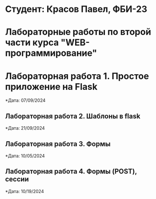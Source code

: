 # Студент: Красов Павел, ФБИ-23 

# Лабораторные работы по второй части курса "WEB-программирование"

# Лабораторная работа 1. Простое приложение на Flask

*Дата: 07/09/2024

## Лабораторная работа 2. Шаблоны в flask

*Дата: 21/09/2024

## Лабораторная работа 3. Формы

*Дата: 10/05/2024

## Лабораторная работа 4. Формы (POST), сессии

*Дата: 10/19/2024